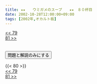 ```yaml
---
title: ★★　　ウミガメのスープ　　★★　８０杯目
date: 2002-10-28T12:00:00+09:00
tags: [2002年,オカルト板]
---
```

<div class="th_left"><a href="../79"><< 79</a></div>
<div class="th_right"><a href="../81">81 >></a></div>
<br><br>
<script src="../../js/cupsoup.js"></script>
<form>
<input type="button" value="問題と解説のみにする" onClick="toggleCupsoup()">
</form>
{{< 80 >}}
<div class="th_left"><a href="../79"><< 79</a></div>
<div class="th_right"><a href="../81">81 >></a></div>